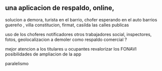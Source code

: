 ## una aplicacion de respaldo, online, 
solucion a demora, turista en el barrio, chofer esperando en el auto
barrios guereño , villa constitucion, firmat, casilda las calles publicas

uso de los choferes notificadores
otros trabajadores social, 
inspectores, fotos, geolocalizacion a demoler como respaldo
comercial ?


mejor atencion a los titulares u ocupantes
revalorizar los FONAVI
posibilidades de ampliacion de la app

paralelismo  
